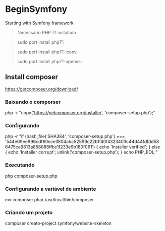 # BeginSymfony
Starting with Symfony framework 

>Necessário PHP 7.1 instalado

> sudo port install php71

> sudo port install php71-iconv    

> sudo port install php71-openssl

## Install composer
https://getcomposer.org/download/

### Baixando o comporser
  php -r "copy('https://getcomposer.org/installer', 'composer-setup.php');"

### Configurando
  php -r "if (hash_file('SHA384', 'composer-setup.php') === '544e09ee996cdf60ece3804abc52599c22b1f40f4323403c44d44fdfdd586475ca9813a858088ffbc1f233e9b180f061') { echo 'Installer verified'; } else { echo 'Installer corrupt'; unlink('composer-setup.php'); } echo PHP_EOL;"
  
### Executando
php composer-setup.php

### Configurando a variável de ambiente
  mv composer.phar /usr/local/bin/composer
  
### Criando um projeto
  composer create-project symfony/website-skeleton <my-project>
  
